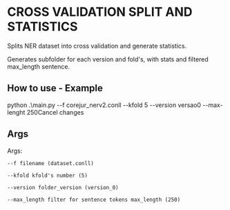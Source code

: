 # CROSS VALIDATION SPLIT AND STATISTICS
Splits NER dataset into cross validation and generate statistics.

Generates subfolder for each version and fold's, with stats and filtered max_length sentence.


## How to use - Example

python .\main.py --f corejur_nerv2.conll --kfold 5 --version versao0 --max-lenght 250Cancel changes



## Args 
Args:

    --f filename (dataset.conll)
    
    --kfold kfold's number (5)
    
    --version folder_version (version_0)
    
    --max_length filter for sentence tokens max_length (250)
    
